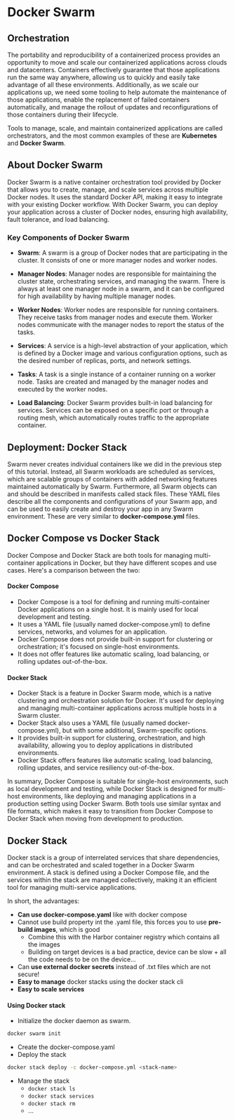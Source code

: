# Docker Swarm

## Orchestration

The portability and reproducibility of a containerized process provides an opportunity to move and scale our containerized applications across clouds and datacenters. Containers effectively guarantee that those applications run the same way anywhere, allowing us to quickly and easily take advantage of all these environments. Additionally, as we scale our applications up, we need some tooling to help automate the maintenance of those applications, enable the replacement of failed containers automatically, and manage the rollout of updates and reconfigurations of those containers during their lifecycle.

Tools to manage, scale, and maintain containerized applications are called orchestrators, and the most common examples of these are **Kubernetes** and **Docker Swarm**.

## About Docker Swarm

Docker Swarm is a native container orchestration tool provided by Docker that allows you to create, manage, and scale services across multiple Docker nodes. It uses the standard Docker API, making it easy to integrate with your existing Docker workflow. With Docker Swarm, you can deploy your application across a cluster of Docker nodes, ensuring high availability, fault tolerance, and load balancing.

### Key Components of Docker Swarm

- **Swarm**: A swarm is a group of Docker nodes that are participating in the cluster. It consists of one or more manager nodes and worker nodes.

- **Manager Nodes**: Manager nodes are responsible for maintaining the cluster state, orchestrating services, and managing the swarm. There is always at least one manager node in a swarm, and it can be configured for high availability by having multiple manager nodes.

- **Worker Nodes**: Worker nodes are responsible for running containers. They receive tasks from manager nodes and execute them. Worker nodes communicate with the manager nodes to report the status of the tasks.

- **Services**: A service is a high-level abstraction of your application, which is defined by a Docker image and various configuration options, such as the desired number of replicas, ports, and network settings.

- **Tasks**: A task is a single instance of a container running on a worker node. Tasks are created and managed by the manager nodes and executed by the worker nodes.

- **Load Balancing**: Docker Swarm provides built-in load balancing for services. Services can be exposed on a specific port or through a routing mesh, which automatically routes traffic to the appropriate container.

## Deployment: Docker Stack

Swarm never creates individual containers like we did in the previous step of this tutorial. Instead, all Swarm workloads are scheduled as services, which are scalable groups of containers with added networking features maintained automatically by Swarm. Furthermore, all Swarm objects can and should be described in manifests called stack files. These YAML files describe all the components and configurations of your Swarm app, and can be used to easily create and destroy your app in any Swarm environment. These are very similar to **docker-compose.yml** files.

## Docker Compose vs Docker Stack

Docker Compose and Docker Stack are both tools for managing multi-container applications in Docker, but they have different scopes and use cases. Here's a comparison between the two:

#### Docker Compose 

- Docker Compose is a tool for defining and running multi-container Docker applications on a single host. It is mainly used for local development and testing.
- It uses a YAML file (usually named docker-compose.yml) to define services, networks, and volumes for an application.
- Docker Compose does not provide built-in support for clustering or orchestration; it's focused on single-host environments.
- It does not offer features like automatic scaling, load balancing, or rolling updates out-of-the-box.

#### Docker Stack

- Docker Stack is a feature in Docker Swarm mode, which is a native clustering and orchestration solution for Docker. It's used for deploying and managing multi-container applications across multiple hosts in a Swarm cluster.
- Docker Stack also uses a YAML file (usually named docker-compose.yml), but with some additional, Swarm-specific options.
- It provides built-in support for clustering, orchestration, and high availability, allowing you to deploy applications in distributed environments.
- Docker Stack offers features like automatic scaling, load balancing, rolling updates, and service resiliency out-of-the-box.

In summary, Docker Compose is suitable for single-host environments, such as local development and testing, while Docker Stack is designed for multi-host environments, like deploying and managing applications in a production setting using Docker Swarm. Both tools use similar syntax and file formats, which makes it easy to transition from Docker Compose to Docker Stack when moving from development to production.

## Docker Stack

Docker stack is a group of interrelated services that share dependencies, and can be orchestrated and scaled together in a Docker Swarm environment. A stack is defined using a Docker Compose file, and the services within the stack are managed collectively, making it an efficient tool for managing multi-service applications.

In short, the advantages:

- **Can use docker-compose.yaml** like with docker compose
- Cannot use build property int the .yaml file, this forces you to use **pre-build images**, which is good
  - Combine this with the Harbor container registry which contains all the images
  - Building on target devices is a bad practice, device can be slow + all the code needs to be on the device...
- Can **use external docker secrets** instead of .txt files which are not secure!
- **Easy to manage** docker stacks using the docker stack cli
- **Easy to scale services**

#### Using Docker stack

- Initialize the docker daemon as swarm.
```bash
docker swarm init
```
- Create the docker-compose.yaml
- Deploy the stack
```bash
docker stack deploy -c docker-compose.yml <stack-name>
```
- Manage the stack
  - `docker stack ls`
  - `docker stack services`
  - `docker stack rm`
  - ...
